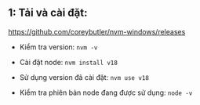 ## 1: Tải và cài đặt:

https://github.com/coreybutler/nvm-windows/releases

- Kiểm tra version: `nvm -v`

- Cài đặt node: `nvm install v18`

- Sử dụng version đã cài đặt: `nvm use v18`

- Kiểm tra phiên bản node đang được sử dụng: `node -v`
